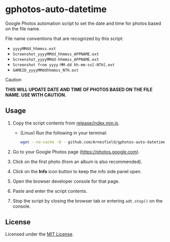 # gphotos-auto-datetime

Google Photos automation script to set the date and time for photos based on the file name.

File name conventions that are recognized by this script:

- `yyyyMMdd_hhmmss.ext`
- `Screenshot_yyyyMMdd_hhmmss_APPNAME.ext`
- `Screenshot_yyyyMMdd-hhmmss_APPNAME.ext`
- `Screenshot from yyyy-MM-dd hh-mm-ss[-NTH].ext`
- `GAMEID_yyyyMMddhhmmss_NTH.ext`

> [!CAUTION]
>
> **THIS WILL UPDATE DATE AND TIME OF PHOTOS BASED ON THE FILE NAME. USE WITH CAUTION.**

## Usage

1. Copy the script contents from [release/index.min.js](https://github.com/Arnesfield/gphotos-auto-datetime/raw/release/index.min.js).

   - (Linux) Run the following in your terminal:

     ```sh
     wget --no-cache -O - github.com/Arnesfield/gphotos-auto-datetime/raw/release/index.min.js | xclip -selection clipboard
     ```

2. Go to your Google Photos page (<https://photos.google.com>).

3. Click on the first photo (from an album is also recommended).

4. Click on the **Info** icon button to keep the info side panel open.

5. Open the browser developer console for that page.

6. Paste and enter the script contents.

7. Stop the script by closing the browser tab or entering `adt.stop()` on the console.

## License

Licensed under the [MIT License](LICENSE).
